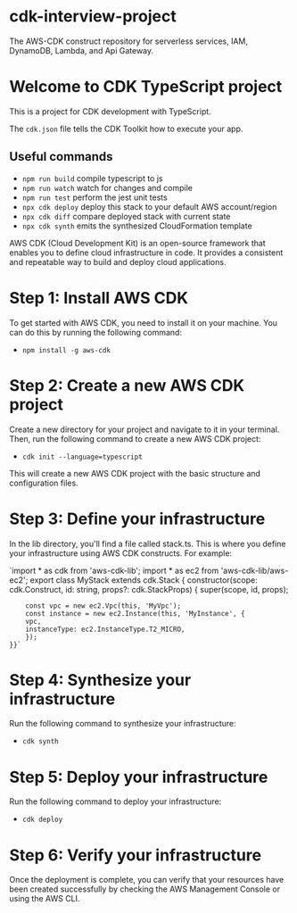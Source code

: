 # cdk-interview-project
The AWS-CDK construct repository for serverless services, IAM, DynamoDB, Lambda, and Api Gateway.

# Welcome to CDK TypeScript project

This is a project for CDK development with TypeScript.

The `cdk.json` file tells the CDK Toolkit how to execute your app.

## Useful commands

* `npm run build`   compile typescript to js
* `npm run watch`   watch for changes and compile
* `npm run test`    perform the jest unit tests
* `npx cdk deploy`  deploy this stack to your default AWS account/region
* `npx cdk diff`    compare deployed stack with current state
* `npx cdk synth`   emits the synthesized CloudFormation template


AWS CDK (Cloud Development Kit) is an open-source framework that enables you to define cloud infrastructure in code. It provides a consistent and repeatable way to build and deploy cloud applications.
# Step 1: Install AWS CDK
To get started with AWS CDK, you need to install it on your machine. You can do this by running the following command:

* `npm install -g aws-cdk` 

# Step 2: Create a new AWS CDK project
Create a new directory for your project and navigate to it in your terminal. Then, run the following command to create a new AWS CDK project:

* `cdk init --language=typescript`

This will create a new AWS CDK project with the basic structure and configuration files.

# Step 3: Define your infrastructure
In the lib directory, you'll find a file called stack.ts. This is where you define your infrastructure using AWS CDK constructs. For example:

   `import * as cdk from 'aws-cdk-lib';
    import * as ec2 from 'aws-cdk-lib/aws-ec2';
    export class MyStack extends cdk.Stack {
    constructor(scope: cdk.Construct, id: string, props?: cdk.StackProps) {
        super(scope, id, props);

        const vpc = new ec2.Vpc(this, 'MyVpc');
        const instance = new ec2.Instance(this, 'MyInstance', {
        vpc,
        instanceType: ec2.InstanceType.T2_MICRO,
        });
    }}`


# Step 4: Synthesize your infrastructure
Run the following command to synthesize your infrastructure:

* `cdk synth`

# Step 5: Deploy your infrastructure
Run the following command to deploy your infrastructure:

* `cdk deploy`

# Step 6: Verify your infrastructure
Once the deployment is complete, you can verify that your resources have been created successfully by checking the AWS Management Console or using the AWS CLI.